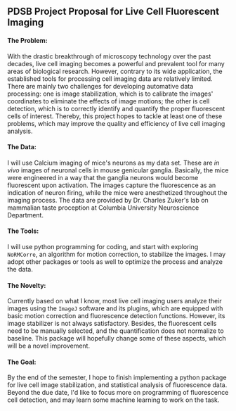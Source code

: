 ## PDSB Project Proposal for Live Cell Fluorescent Imaging

#### The Problem: 
With the drastic breakthrough of microscopy technology over the past decades, live cell imaging becomes a powerful and prevalent tool for many areas of biological research. However, contrary to its wide application, the established tools for processing cell imaging data are relatively limited. There are mainly two challenges for developing automative data processing: one is image stabilization, which is to calibrate the images' coordinates to eliminate the effects of image motions; the other is cell detection, which is to correctly identify and quantify the proper fluorescent cells of interest. Thereby, this project hopes to tackle at least one of these problems, which may improve the quality and efficiency of live cell imaging analysis.

#### The Data:
I will use Calcium imaging of mice's neurons as my data set. These are *in vivo* images of neuronal cells in mouse genicular ganglia. Basically, the mice were engineered in a way that the ganglia neurons would become fluorescent upon activation. The images capture the fluorescence as an indication of neuron firing, while the mice were anesthetized throughout the imaging process. The data are provided by Dr. Charles Zuker's lab on mammalian taste proception at Columbia University Neuroscience Department.

#### The Tools:
I will use python programming for coding, and start with exploring `NoRMCorre`, an algorithm for motion correction, to stabilize the images. I may adopt other packages or tools as well to optimize the process and analyze the data.

#### The Novelty:
Currently based on what I know, most live cell imaging users analyze their images using the `ImageJ` software and its plugins, which are equipped with basic motion correction and fluorescence detection functions. However, its image stabilizer is not always satisfactory. Besides, the fluorescent cells need to be manually selected, and the quantification does not normalize to baseline. This package will hopefully change some of these aspects, which will be a novel improvement.

#### The Goal:
By the end of the semester, I hope to finish implementing a python package for live cell image stabilization, and statistical analysis of fluorescence data. Beyond the due date, I'd like to focus more on programming of fluorescence cell detection, and may learn some machine learning to work on the task. 

